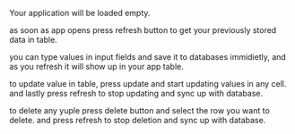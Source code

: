 Your application will be loaded empty.

as soon as app opens press refresh button to get  your previously stored data in table.

you can type values in input fields and save it to databases immidietly, and as you refresh it will show up in your app table.

to update value in table, press update and start updating values in any cell. and lastly press refresh to stop updating and sync up with database.

to delete any yuple press delete button and select the row you want to delete. and press refresh to stop deletion and sync up with database.